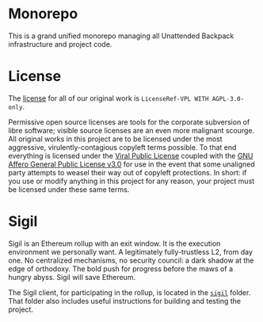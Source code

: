 # Monorepo

This is a grand unified monorepo managing all Unattended Backpack infrastructure and project code.

# License

The [license](./LICENSE) for all of our original work is `LicenseRef-VPL WITH AGPL-3.0-only`.

Permissive open source licenses are tools for the corporate subversion of libre software; visible source licenses are an even more malignant scourge. All original works in this project are to be licensed under the most aggressive, virulently-contagious copyleft terms possible. To that end everything is licensed under the [Viral Public License](./licenses/LicenseRef-VPL) coupled with the [GNU Affero General Public License v3.0](./licenses/AGPL-3.0-only) for use in the event that some unaligned party attempts to weasel their way out of copyleft protections. In short: if you use or modify anything in this project for any reason, your project must be licensed under these same terms.

# Sigil

Sigil is an Ethereum rollup with an exit window. It is the execution environment we personally want. A legitimately fully-trustless L2, from day one. No centralized mechanisms, no security council: a dark shadow at the edge of orthodoxy. The bold push for progress before the maws of a hungry abyss. Sigil will save Ethereum.

The Sigil client, for participating in the rollup, is located in the [`sigil`](./sigil/) folder. That folder also includes useful instructions for building and testing the project.
